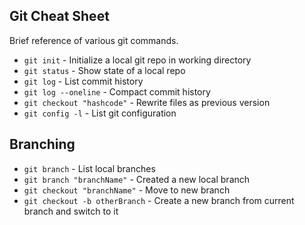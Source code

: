 ## Git Cheat Sheet

Brief reference of various git commands.

* `git init` - Initialize a local git repo in working directory
* `git status` - Show state of a local repo
* `git log` - List commit history
* `git log --oneline` - Compact commit history
* `git checkout "hashcode"` - Rewrite files as previous version
* `git config -l` - List git configuration

## Branching
* `git branch` - List local branches
* `git branch "branchName"` - Created a new local branch
* `git checkout "branchName"` - Move to new branch
* `git checkout -b otherBranch` - Create a new branch from current branch and switch to it
